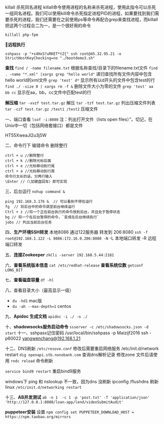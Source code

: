 killall 杀死同名进程
killall命令使用进程的名称来杀死进程，使用此指令可以杀死一组同名进程。我们可以使用kill命令杀死指定进程PID的进程，如果要找到我们需要杀死的进程，我们还需要在之前使用ps等命令再配合grep来查找进程，而killall把这两个过程合二为一，是一个很好用的命令
```
killall php-fpm
```

**远程执行**
```
sshpass -p "+s4HxS?uRKET*tZ{" ssh root@45.32.95.21 -o StrictHostKeyChecking=no "./bootdemo3.sh"
```

**查找**
`find / -name filename.txt` 根据名称查找/目录下的filename.txt文件
`find . -name "*.xml" |xargs grep "hello world"` 递归查找所有文件内容中包含hello world的xml文件
`grep 'test' d*` 显示所有以d开头的文件中包含test的行
`find ./ -size 0 | xargs rm -f &` 删除文件大小为零的文件
`grep 'test' aa bb cc` 显示在aa，bb，cc文件中匹配test的行

**解压缩**
`tar -xvzf test.tar.gz` 解压
`tar -tzf test.tar.gz` 列出压缩文件列表
`tar -czf test.tar.gz /test1 /test2` 压缩文件

一、端口查看
`lsof -i:8080`
注：列出打开文件（lists open files）”。切记，在Unix中一切（包括网络套接口）都是文件

HT55XweaJl2u3j5W

二、命令行下 输错命令 删除整行
```
ctrl + u //删除整行
ctrl + k //删除光标后面
ctrl + e //光标移动到行尾
ctrl + a //光标移动到行首
命令行太长的话，分两行输入
\Enter //（\加键盘回车）即可实现
```

三、后台运行
`nohup command &`

```
ping 192.168.3.176 &  // 可以看到不停在运行
fg  // 将后台中的命令调至前台继续运行
Ctrl + z //将一个正在前台执行的命令放到后台，并且处于暂停状态
bg // 将一个在后台暂停的命令，`变成在后台继续执行`
jobs // 列出当前后台任务

```

四、**生产环境SSH转发**
本地8086 通过122服务器 转发到 206:8080
`ssh -f root@192.168.1.122 -L 8086:172.16.0.206:8080 -N`
-L 本地端口转发
-R 远程端口转发

五、**连接Zookeeper**
`zkCli -server 192.168.5.44:2181`

六、**查看系统版本信息**
`cat /etc/redhat-release`
**查看系统位数**
`getconf LONG_BIT`

七、**查看磁盘容量**
`df -hl`

八、查看目录大小（最高显示一级）
- `du -hd1` mac版
- `du -ah --max-depth=1` centos

九、**Apidoc 生成文档**
`apidoc -i ./ -o ./`

十、**shadowsocks服务启动命令**
`ssserver -c /etc/shadowsocks.json -d start`
十一、sshpass记住密码
/usr/local/bin/sshpass -p Maizijf2016 ssh -p60022 yangwenchang@192.168.1.21

十二、DNS刷新
`/etc/resove.conf` 修改后需要重启网络服务  /etc/init.d/network restart
`dig openapi.stb.nonobank.com`   查询dns解析记录    修改zone 文件后请使用
`rndc reload` 命令刷新

`service bind9 restart`  重启bind9服务

windows下  ping 和 nslookup 不一致，因为dns 没刷新   ipconfig /flushdns 刷新
linux   `/etc/init.d/networking restart`

十三、**AB并发测试**
`ab -n 1  -c 1 -p 'post.txt' -T 'application/json' 'http://127.0.0.1:8080/loan-app/lend/videoSubmitAudit'`

**puppeteer安装**
设置
`npm config set PUPPETEER_DOWNLOAD_HOST = https://npm.taobao.org/mirrors`
